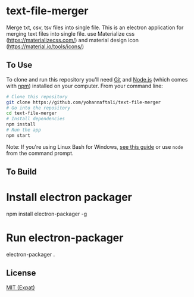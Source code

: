 # text-file-merger
Merge txt, csv, tsv files into single file.
This is an electron application for merging text files into single file.
use Materialize css (https://materializecss.com/) and material design icon (https://material.io/tools/icons/)

## To Use

To clone and run this repository you'll need [Git](https://git-scm.com) and [Node.js](https://nodejs.org/en/download/) (which comes with [npm](http://npmjs.com)) installed on your computer. From your command line:

```bash
# Clone this repository
git clone https://github.com/yohannaftali/text-file-merger
# Go into the repository
cd text-file-merger
# Install dependencies
npm install
# Run the app
npm start
```

Note: If you're using Linux Bash for Windows, [see this guide](https://www.howtogeek.com/261575/how-to-run-graphical-linux-desktop-applications-from-windows-10s-bash-shell/) or use `node` from the command prompt.

## To Build

# Install electron packager
npm install electron-packager -g

# Run electron-packager
electron-packager .

## License

[MIT (Expat)](LICENSE.md)
